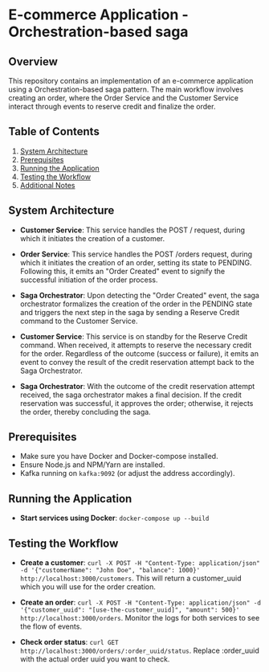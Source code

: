 # E-commerce Application - Orchestration-based saga

## Overview

This repository contains an implementation of an e-commerce application using a Orchestration-based saga pattern. The main workflow involves creating an order, where the Order Service and the Customer Service interact through events to reserve credit and finalize the order.

## Table of Contents
1. [System Architecture](#system-architecture)
2. [Prerequisites](#prerequisites)
3. [Running the Application](#running-the-application)
4. [Testing the Workflow](#testing-the-workflow)
5. [Additional Notes](#additional-notes)

## System Architecture

- **Customer Service**: This service handles the POST / request, during which it initiates the creation of a customer.

- **Order Service**: This service handles the POST /orders request, during which it initiates the creation of an order, setting its state to PENDING. Following this, it emits an "Order Created" event to signify the successful initiation of the order process.

- **Saga Orchestrator**: Upon detecting the "Order Created" event, the saga orchestrator formalizes the creation of the order in the PENDING state and triggers the next step in the saga by sending a Reserve Credit command to the Customer Service.

- **Customer Service**: This service is on standby for the Reserve Credit command. When received, it attempts to reserve the necessary credit for the order. Regardless of the outcome (success or failure), it emits an event to convey the result of the credit reservation attempt back to the Saga Orchestrator.

- **Saga Orchestrator**: With the outcome of the credit reservation attempt received, the saga orchestrator makes a final decision. If the credit reservation was successful, it approves the order; otherwise, it rejects the order, thereby concluding the saga.

## Prerequisites

- Make sure you have Docker and Docker-compose installed.
- Ensure Node.js and NPM/Yarn are installed.
- Kafka running on `kafka:9092` (or adjust the address accordingly).

## Running the Application

- **Start services using Docker**: `docker-compose up --build`

## Testing the Workflow

- **Create a customer**: `curl -X POST -H "Content-Type: application/json" -d '{"customerName": "John Doe", "balance": 1000}' http://localhost:3000/customers`. This will return a customer_uuid which you will use for the order creation.

- **Create an order**: `curl -X POST -H "Content-Type: application/json" -d '{"customer_uuid": "[use-the-customer_uuid]", "amount": 500}' http://localhost:3000/orders`. Monitor the logs for both services to see the flow of events.

- **Check order status**: `curl GET http://localhost:3000/orders/:order_uuid/status`. Replace :order_uuid with the actual order uuid you want to check.


